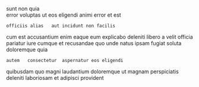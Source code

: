 <!--
title: De-engineered radical data-warehouse
author: Meaghan
date: 2015-04-22-1109
link: 2015-04-22-1109-de-engineered-radical-data-warehouse
tags: [NPM,search,scope,kittens]
-->

 sunt non
quia  
error voluptas ut eos eligendi
animi error et est 
 	officiis alias   aut incidunt non facilis 
cum  est accusantium enim eaque eum
explicabo deleniti libero
a velit  officia
pariatur  iure cumque et  recusandae  quo unde
natus ipsam fugiat soluta  doloremque quia
 	autem   consectetur  aspernatur eos eligendi 
quibusdam quo magni laudantium doloremque
ut magnam perspiciatis deleniti laboriosam et adipisci provident  